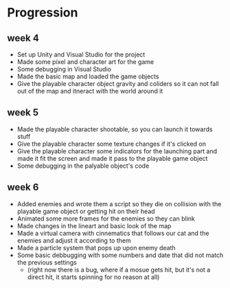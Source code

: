 # Progression
## week 4
* Set up Unity and Visual Studio for the project
* Made some pixel and character art for the game
* Some debugging in Visual Studio
* Made the basic map and loaded the game objects
* Give the playable character object gravity and coliders so it can not fall out of the map and itneract with the world around it
## week 5
* Made the playable character shootable, so you can launch it towards stuff
* Give the playable character some texture changes if it's clicked on
* Give the playable character some indicators for the launching part and made it fit the screen and made it pass to the playable game object
* Some debugging in the palyable object's code
## week 6
* Added enemies and wrote them a script so they die on collision with the playable game object or getting hit on their head
* Animated some more frames for the enemies so they can blink
* Made changes in the lineart and basic look of the map
* Made a virtual camera with cinnematics that follows our cat and the enemies and adjust it according to them
* Made a particle system that pops up upon enemy death
* Some basic debbugging with some numbers and date that did not match the previous settings
    * (right now there is a bug, where if a mosue gets hit, but it's not a direct hit, it starts spinning for no reason at all)